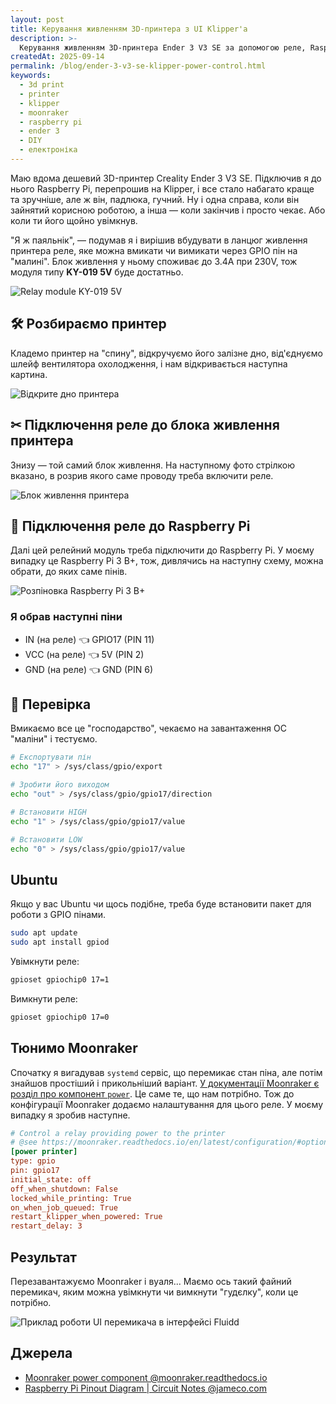 ```yaml
---
layout: post
title: Керування живленням 3D-принтера з UI Klipper'а
description: >-
  Керування живленням 3D-принтера Ender 3 V3 SE за допомогою реле, Raspberry Pi та Moonraker. Покрокова інструкція з підключення та налаштування.
createdAt: 2025-09-14
permalink: /blog/ender-3-v3-se-klipper-power-control.html
keywords:
  - 3d print
  - printer
  - klipper
  - moonraker
  - raspberry pi
  - ender 3
  - DIY
  - електроніка
---
```


Маю вдома дешевий 3D-принтер Creality Ender 3 V3 SE. Підключив я до нього Raspberry Pi, перепрошив на Klipper, і все стало набагато краще та зручніше, але ж він, падлюка, гучний. Ну і одна справа, коли він зайнятий корисною роботою, а інша — коли закінчив і просто чекає. Або коли ти його щойно увімкнув.

"Я ж паяльнік", — подумав я і вирішив вбудувати в ланцюг живлення принтера реле, яке можна вмикати чи вимикати через GPIO пін на "малині". Блок живлення у ньому споживає до 3.4А при 230V, тож модуля типу **KY-019 5V** буде достатньо.

![Relay module KY-019 5V](assets/ender3v3-se-power-control/relay-module-KY-019-5V.png)

## 🛠 Розбираємо принтер

Кладемо принтер на "спину", відкручуємо його залізне дно, від'єднуємо шлейф вентилятора охолодження, і нам відкривається наступна картина.

![Відкрите дно принтера](assets/ender3v3-se-power-control/printer-open-bottom.png)

## ✂︎ Підключення реле до блока живлення принтера

Знизу — той самий блок живлення.
На наступному фото стрілкою вказано, в розрив якого саме проводу треба включити реле.

![Блок живлення принтера](assets/ender3v3-se-power-control/printer-power-supply.png)

## 📌 Підключення реле до Raspberry Pi

Далі цей релейний модуль треба підключити до Raspberry Pi. У моєму випадку це Raspberry Pi 3 B+, тож, дивлячись на наступну схему, можна обрати, до яких саме пінів.

![Розпіновка Raspberry Pi 3 B+](assets/ender3v3-se-power-control/raspi-3b+-pinout.png)

### Я обрав наступні піни

- IN (на реле) 👈 GPIO17 (PIN 11)
- VCC (на реле) 👈 5V (PIN 2)
- GND (на реле) 👈 GND (PIN 6)

## 🧪 Перевірка

Вмикаємо все це "господарство", чекаємо на завантаження ОС "маліни" і тестуємо.

```sh
# Експортувати пін
echo "17" > /sys/class/gpio/export

# Зробити його виходом
echo "out" > /sys/class/gpio/gpio17/direction

# Встановити HIGH
echo "1" > /sys/class/gpio/gpio17/value

# Встановити LOW
echo "0" > /sys/class/gpio/gpio17/value
```

## Ubuntu

Якщо у вас Ubuntu чи щось подібне, треба буде встановити пакет для роботи з GPIO пінами.

```sh
sudo apt update
sudo apt install gpiod
```

Увімкнути реле:

```sh
gpioset gpiochip0 17=1
```

Вимкнути реле:

```sh
gpioset gpiochip0 17=0
```

## Тюнимо Moonraker

Спочатку я вигадував `systemd` сервіс, що перемикає стан піна, але потім знайшов простіший і прикольніший варіант.
[У документації Moonraker є розділ про компонент `power`](https://moonraker.readthedocs.io/en/latest/configuration/#power). Це саме те, що нам потрібно. Тож до конфігурації Moonraker додаємо налаштування для цього реле. У моєму випадку я зробив наступне.

```ini
# Control a relay providing power to the printer
# @see https://moonraker.readthedocs.io/en/latest/configuration/#options-common-to-all-power-devices
[power printer]
type: gpio
pin: gpio17
initial_state: off
off_when_shutdown: False
locked_while_printing: True
on_when_job_queued: True
restart_klipper_when_powered: True
restart_delay: 3
```

## Результат

Перезавантажуємо Moonraker і вуаля... Маємо ось такий файний перемикач, яким можна увімкнути чи вимкнути "гудєлку", коли це потрібно.

![Приклад роботи UI перемикача в інтерфейсі Fluidd](assets/ender3v3-se-power-control/ui-toggle.gif)

## Джерела

- [Moonraker power component @moonraker.readthedocs.io](https://moonraker.readthedocs.io/en/latest/configuration/#power)
- [Raspberry Pi Pinout Diagram | Circuit Notes @jameco.com](https://www.jameco.com/Jameco/workshop/CircuitNotes/raspberry-pi-circuit-note.html)
